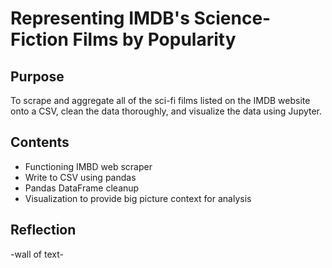 # Representing IMDB's Science-Fiction Films by Popularity

## Purpose
To scrape and aggregate all of the sci-fi films listed on the IMDB website onto a CSV,
clean the data thoroughly, and visualize the data using Jupyter.

## Contents
- Functioning IMBD web scraper
- Write to CSV using pandas
- Pandas DataFrame cleanup
- Visualization to provide big picture context for analysis

## Reflection
-wall of text-
